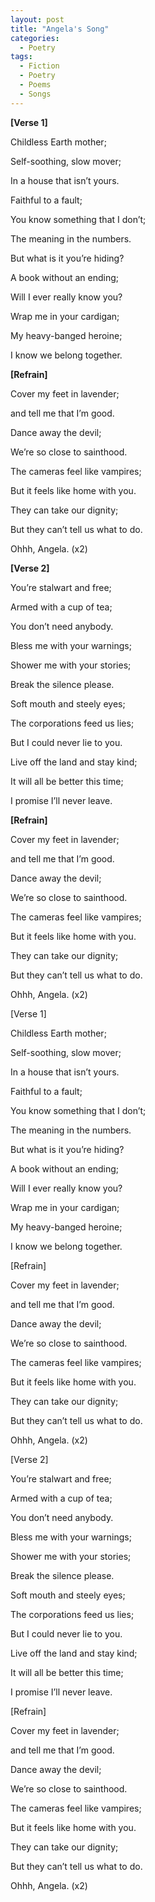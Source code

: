 ```yaml
---
layout: post
title: "Angela's Song"
categories:
  - Poetry
tags:
  - Fiction
  - Poetry
  - Poems
  - Songs
---
```



**[Verse 1]**

Childless Earth mother;

Self-soothing, slow mover;

In a house that isn’t yours.

  
  
  
  

Faithful to a fault;

You know something that I don’t;

The meaning in the numbers.



But what is it you’re hiding?

A book without an ending;

Will I ever really know you?



Wrap me in your cardigan;

My heavy-banged heroine;

I know we belong together.



**[Refrain]**

Cover my feet in lavender;

and tell me that I’m good.

Dance away the devil;

We’re so close to sainthood.


The cameras feel like vampires;

But it feels like home with you.

They can take our dignity;

But they can’t tell us what to do.



Ohhh, Angela. (x2)



**[Verse 2]**

You’re stalwart and free;

Armed with a cup of tea;

You don’t need anybody.



Bless me with your warnings;

Shower me with your stories;

Break the silence please.



Soft mouth and steely eyes;

The corporations feed us lies;

But I could never lie to you.



Live off the land and stay kind;

It will all be better this time;

I promise I’ll never leave.



**[Refrain]**

Cover my feet in lavender;

and tell me that I’m good.

Dance away the devil;

We’re so close to sainthood.



The cameras feel like vampires;

But it feels like home with you.

They can take our dignity;

But they can’t tell us what to do.


  
Ohhh, Angela. (x2)


[Verse 1]

Childless Earth mother;

Self-soothing, slow mover;

In a house that isn’t yours.


Faithful to a fault;

You know something that I don’t;

The meaning in the numbers.


But what is it you’re hiding?

A book without an ending;

Will I ever really know you?


Wrap me in your cardigan;

My heavy-banged heroine;

I know we belong together.


[Refrain]

Cover my feet in lavender;

and tell me that I’m good.

Dance away the devil;

We’re so close to sainthood.

The cameras feel like vampires;

But it feels like home with you.

They can take our dignity;

But they can’t tell us what to do.

Ohhh, Angela. (x2)

[Verse 2]

You’re stalwart and free;

Armed with a cup of tea;

You don’t need anybody.

Bless me with your warnings;

Shower me with your stories;

Break the silence please.

Soft mouth and steely eyes;

The corporations feed us lies;

But I could never lie to you.

Live off the land and stay kind;

It will all be better this time;

I promise I’ll never leave.

[Refrain]

Cover my feet in lavender;

and tell me that I’m good.

Dance away the devil;

We’re so close to sainthood.

The cameras feel like vampires;

But it feels like home with you.

They can take our dignity;

But they can’t tell us what to do.

Ohhh, Angela. (x2)
